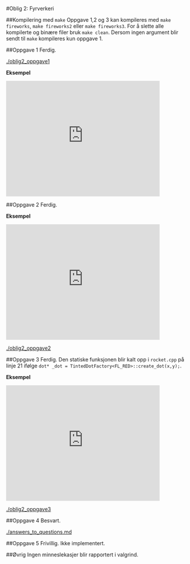 #Oblig 2: Fyrverkeri

##Kompilering med `make`
Oppgave 1,2 og 3 kan kompileres med `make fireworks`, `make fireworks2` eller `make fireworks3`. For å slette alle kompilerte og binære filer bruk `make clean`. Dersom ingen argument blir sendt til `make` kompileres kun oppgave 1. 

##Oppgave 1
Ferdig. 

[./oblig2_oppgave1](./oblig2_oppgave1)

**Eksempel**

<iframe width="420" height="315" src="https://www.youtube.com/embed/7vy-m6He2AQ" frameborder="0" allowfullscreen></iframe>

##Oppgave 2
Ferdig. 

**Eksempel**

<iframe width="420" height="315" src="https://www.youtube.com/embed/Z7f-Y00N1kc" frameborder="0" allowfullscreen></iframe>

[./oblig2_oppgave2](./oblig2_oppgave2)

##Oppgave 3
Ferdig. 
Den statiske funksjonen blir kalt opp i `rocket.cpp` på linje 21 ifølge `dot* _dot = TintedDotFactory<FL_RED>::create_dot(x,y);`.

**Eksempel**

<iframe width="420" height="315" src="https://www.youtube.com/embed/bs6fM0CUGkw" frameborder="0" allowfullscreen></iframe>

[./oblig2_oppgave3](./oblig2_oppgave3)

##Oppgave 4
Besvart. 

[./answers_to_questions.md](./answers_to_questions.md)

##Oppgave 5
Frivillig. Ikke implementert. 

##Øvrig
Ingen minneslekasjer blir rapportert i valgrind.
